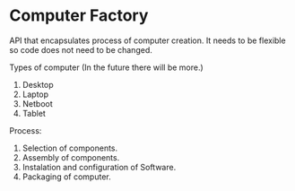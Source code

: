 # Computer Factory
API that encapsulates process of computer creation. It needs to be flexible so code does not need to be changed.

Types of computer (In the future there will be more.)
1. Desktop
2. Laptop
3. Netboot
4. Tablet

Process:
1. Selection of components.
2. Assembly of components.
3. Instalation and configuration of Software.
4. Packaging of computer.



